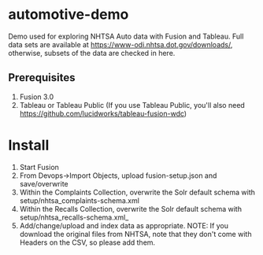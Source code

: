 # automotive-demo
Demo used for exploring NHTSA Auto data with Fusion and Tableau.  Full data sets are available at https://www-odi.nhtsa.dot.gov/downloads/, otherwise, subsets of the data are checked in here.

## Prerequisites

1. Fusion 3.0
1. Tableau or Tableau Public (If you use Tableau Public, you'll also need https://github.com/lucidworks/tableau-fusion-wdc)


# Install

1. Start Fusion
1. From Devops->Import Objects, upload fusion-setup.json and save/overwrite
1. Within the Complaints Collection, overwrite the Solr default schema with setup/nhtsa_complaints-schema.xml
1. Within the Recalls Collection, overwrite the Solr default schema with setup/nhtsa_recalls-schema.xml_
1. Add/change/upload and index data as appropriate.  NOTE: If you download the original files from NHTSA, note that they don't come with Headers on the CSV, so please add them.
